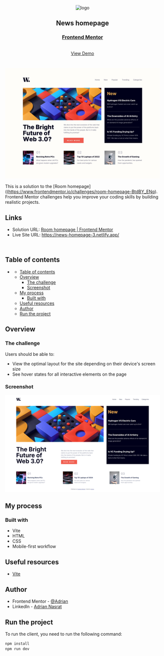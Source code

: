 <div align="center">

  <img src="https://www.frontendmentor.io/static/images/logo-mobile.svg" alt="logo" width="60" height="auto">

  <h2>News homepage</h2>

  <h3>
    <a href="(https://www.frontendmentor.io/solutions/news-homepage-using-grid-flex-and-custom-properties-1H6M2uRNZn)">
      <strong>Frontend Mentor</strong>
    </a>
  </h3>

  <br>

  <div align="center">
    <a href="https://news-homepage-3.netlify.app/">View Demo</a>
  </div>

</div>

#

<div align="center">

![](design/desktop-design.jpg)

</div>

This is a solution to the [Room homepage]((https://www.frontendmentor.io/challenges/room-homepage-BtdBY_ENq). Frontend Mentor challenges help you improve your coding skills by building realistic projects.

<h2>Links</h2>

- Solution URL: [Room homepage | Frontend Mentor](https://www.frontendmentor.io/solutions/news-homepage-using-grid-flex-and-custom-properties-1H6M2uRNZn)
- Live Site URL: https://news-homepage-3.netlify.app/

<br>

## Table of contents

- [](#)
  - [Table of contents](#table-of-contents)
  - [Overview](#overview)
    - [The challenge](#the-challenge)
    - [Screenshot](#screenshot)
  - [My process](#my-process)
    - [Built with](#built-with)
  - [Useful resources](#useful-resources)
  - [Author](#author)
  - [Run the project](#run-the-project)

## Overview

### The challenge

Users should be able to:

- View the optimal layout for the site depending on their device's screen size
- See hover states for all interactive elements on the page

### Screenshot

![](assets/images/desktop_screenshot.PNG)

## My process

### Built with

- Vite
- HTML
- CSS
- Mobile-first workflow

## Useful resources

- [Vite](https://vitejs.dev/)

## Author

- Frontend Mentor - [@Adrian](https://www.frontendmentor.io/profile/aliadrian)
- LinkedIn - [Adrian Nasrat](https://www.linkedin.com/in/adrian-nasrat/)

## Run the project

To run the client, you need to run the following command:

```bash
npm install
npm run dev
```
